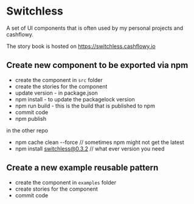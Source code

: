 # Switchless

A set of UI components that is often used by my personal projects and cashflowy.

The story book is hosted on https://switchless.cashflowy.io

## Create new component to be exported via npm

- create the component in `src` folder
- create the stories for the component
- update version - in package.json
- npm install - to update the packagelock version
- npm run build - this is the build that is published to npm
- commit code
- npm publish

in the other repo

- npm cache clean --force // sometimes npm might not get the latest
- npm install switchless@0.3.2 // what ever version you need

## Create a new example reusable pattern
- create the component in `examples` folder  
- create stories for the component
- commit code